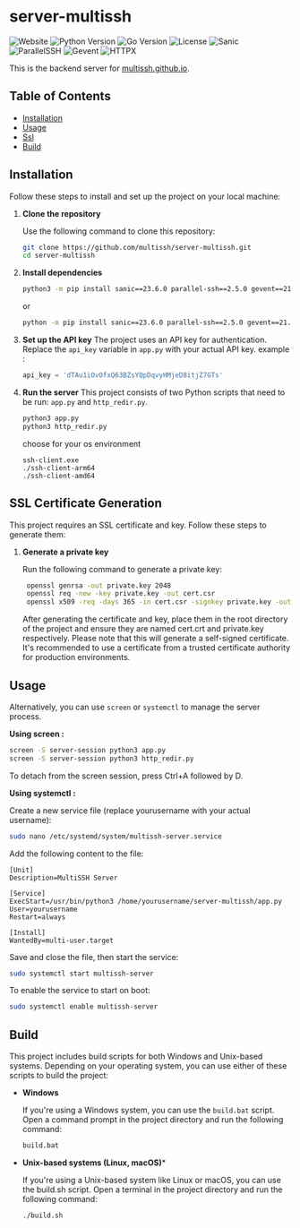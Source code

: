 # server-multissh

![Website](https://img.shields.io/website?url=https%3A%2F%2Fmultissh.github.io&up_message=online&down_message=offline&logo=googlechrome&label=demo%20website)
![Python Version](https://img.shields.io/badge/python-3.9-blue)
![Go Version](https://img.shields.io/badge/go-1.17-blue)
![License](https://img.shields.io/github/license/multissh/server-multissh)
![Sanic](https://img.shields.io/badge/Sanic-23.6.0-blue)
![ParallelSSH](https://img.shields.io/badge/ParallelSSH-2.5.0-blue)
![Gevent](https://img.shields.io/badge/Gevent-21.8.0-blue)
![HTTPX](https://img.shields.io/badge/HTTPX-0.25.2-blue)

This is the backend server for [multissh.github.io](https://multissh.github.io).

## Table of Contents

- [Installation](#installation)
- [Usage](#usage)
- [Ssl](#ssl-certificate-generation)
- [Build](#build)

## Installation

Follow these steps to install and set up the project on your local machine:

1. **Clone the repository**

   Use the following command to clone this repository:
   ```sh
   git clone https://github.com/multissh/server-multissh.git
   cd server-multissh
   ```

2. **Install dependencies**
    ```sh
    python3 -m pip install sanic==23.6.0 parallel-ssh==2.5.0 gevent==21.8.0 httpx==0.25.2
    ```
    or
    ```sh
    python -m pip install sanic==23.6.0 parallel-ssh==2.5.0 gevent==21.8.0 httpx==0.25.2
    ```

3. **Set up the API key**
    The project uses an API key for authentication. Replace the `api_key` variable in `app.py` with your actual API key.
    example :
    ```py
    api_key = 'dTAu1iOvOfxQ63BZsYQpDqvyHMjeD8itjZ7GTs'
    ```
4. **Run the server**
    This project consists of two Python scripts that need to be run: `app.py` and `http_redir.py`.
    ```bash
    python3 app.py
    python3 http_redir.py
    ```
    choose for your os environment
    ```
    ssh-client.exe
    ./ssh-client-arm64
    ./ssh-client-amd64
    ```

## SSL Certificate Generation
This project requires an SSL certificate and key. Follow these steps to generate them:

1. **Generate a private key**

   Run the following command to generate a private key:
   ```sh
    openssl genrsa -out private.key 2048
    openssl req -new -key private.key -out cert.csr
    openssl x509 -req -days 365 -in cert.csr -signkey private.key -out cert.crt
   ```

    After generating the certificate and key, place them in the root directory of the project and ensure they are named cert.crt and private.key respectively.
    Please note that this will generate a self-signed certificate. It's recommended to use a certificate from a trusted certificate authority for production environments.

## Usage

Alternatively, you can use `screen` or `systemctl` to manage the server process.
    
**Using screen :**

```sh
screen -S server-session python3 app.py
screen -S server-session python3 http_redir.py
```

To detach from the screen session, press Ctrl+A followed by D.

**Using systemctl :**

Create a new service file (replace yourusername with your actual username):
```sh
sudo nano /etc/systemd/system/multissh-server.service
```
Add the following content to the file:
```
[Unit]
Description=MultiSSH Server

[Service]
ExecStart=/usr/bin/python3 /home/yourusername/server-multissh/app.py
User=yourusername
Restart=always

[Install]
WantedBy=multi-user.target
```
Save and close the file, then start the service:
```sh
sudo systemctl start multissh-server
```
To enable the service to start on boot:
```sh
sudo systemctl enable multissh-server
```

## Build
This project includes build scripts for both Windows and Unix-based systems. Depending on your operating system, you can use either of these scripts to build the project:
- **Windows**

  If you're using a Windows system, you can use the `build.bat` script. Open a command prompt in the project directory and run the following command:

  ```cmd
  build.bat
  ```
- **Unix-based systems (Linux, macOS)***

    If you're using a Unix-based system like Linux or macOS, you can use the build.sh script. Open a terminal in the project directory and run the following command:

    ```sh
    ./build.sh
    ```
